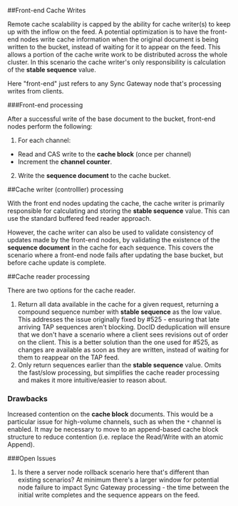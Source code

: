 ##Front-end Cache Writes

Remote cache scalability is capped by the ability for cache writer(s) to keep up with the inflow on the feed.  A potential optimization is to have the front-end nodes write cache information when the original document is being written to the bucket, instead of waiting for it to appear on the feed.  This allows a portion of the cache write work to be distributed across the whole cluster.  In this scenario the cache writer's only responsibility is calculation of the **stable sequence** value.  

Here "front-end" just refers to any Sync Gateway node that's processing writes from clients.  

###Front-end processing

After a successful write of the base document to the bucket, front-end nodes perform the following:
 1. For each channel:
   - Read and CAS write to the **cache block** (once per channel)
   - Increment the **channel counter**.
 2. Write the **sequence document** to the cache bucket.

##Cache writer (controlller) processing

With the front end nodes updating the cache, the cache writer is primarily responsible for calculating and storing the **stable sequence** value.  This can use the standard buffered feed reader approach.  

However, the cache writer can also be used to validate consistency of updates made by the front-end nodes, by validating the existence of the **sequence document** in the cache for each sequence.  This covers the scenario where a front-end node fails after updating the base bucket, but before cache update is complete.  

##Cache reader processing

There are two options for the cache reader.  

 1. Return all data available in the cache for a given request, returning a compound sequence number with **stable sequence** as the low value. This addresses the issue originally fixed by #525 - ensuring that late arriving TAP sequences aren't blocking.  DocID deduplication will ensure that we don't have a scenario where a client sees revisions out of order on the client. This is a better solution than the one used for #525, as changes are available as soon as they are written, instead of waiting for them to reappear on the TAP feed.
 2. Only return sequences earlier than the **stable sequence** value. Omits the fast/slow processing, but simplifies the cache reader processing and makes it more intuitive/easier to reason about.

### Drawbacks
Increased contention on the **cache block** documents. This would be a particular issue for high-volume channels, such as when the `*` channel is enabled. It may be necessary to move to an append-based cache block structure to reduce contention (i.e. replace the Read/Write with an atomic Append).

###Open Issues

1. Is there a server node rollback scenario here that's different than existing scenarios?  At minimum there's a larger window for potential node failure to impact Sync Gateway processing - the time between the initial write completes and the sequence appears on the feed.
